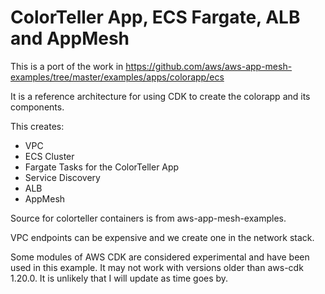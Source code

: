 
# ColorTeller App, ECS Fargate, ALB and AppMesh

This is a port of the work in https://github.com/aws/aws-app-mesh-examples/tree/master/examples/apps/colorapp/ecs

It is a reference architecture for using CDK to create the colorapp and its components.

This creates:
  * VPC
  * ECS Cluster
  * Fargate Tasks for the ColorTeller App
  * Service Discovery
  * ALB
  * AppMesh

Source for colorteller containers is from aws-app-mesh-examples.

VPC endpoints can be expensive and we create one in the network stack.

Some modules of AWS CDK are considered experimental and have been used in this example. It may not work with versions older than aws-cdk 1.20.0. It is unlikely that
I will update as time goes by.
